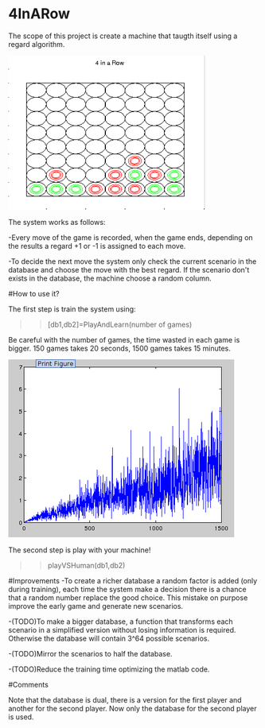 # 4InARow
The scope of this project is create a machine that taugth itself using a regard algorithm.

![Alt text](/4inarow.png)

The system works as follows:

-Every move of the game is recorded, when the game ends, depending on the results a regard +1 or -1 is assigned to each move.

-To decide the next move the system only check the current scenario in the database and choose the move with the best regard. If the scenario don't exists in the database, the machine choose a random column.

#How to use it?

The first step is train the system using:
>>[db1,db2]=PlayAndLearn(number of games)

Be careful with the number of games, the time wasted in each game is bigger. 150 games takes 20 seconds, 1500 games takes 15 minutes.

![Alt text](/time1500iterations.png)

The second step is play with your machine!

>>playVSHuman(db1,db2)

#Improvements
-To create a richer database a random factor is added (only during training), each time the system make a decision there is a chance that a random number replace the good choice.
This mistake on purpose improve the early game and generate new scenarios.

-(TODO)To make a bigger database, a function that transforms each scenario in a simplified version without losing information is required. Otherwise the database will contain 3^64 possible scenarios.

-(TODO)Mirror the scenarios to half the database. 

-(TODO)Reduce the training time optimizing the matlab code.

#Comments

Note that the database is dual, there is a version for the first player and another for the second player. Now only the database for the second player is used.










